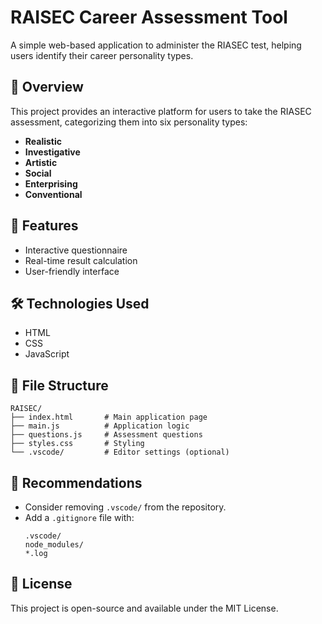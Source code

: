 # RAISEC Career Assessment Tool

A simple web-based application to administer the RIASEC test, helping users identify their career personality types.

## 🎯 Overview

This project provides an interactive platform for users to take the RIASEC assessment, categorizing them into six personality types:

- **Realistic**
- **Investigative**
- **Artistic**
- **Social**
- **Enterprising**
- **Conventional**

## 🚀 Features

- Interactive questionnaire
- Real-time result calculation
- User-friendly interface

## 🛠️ Technologies Used

- HTML
- CSS
- JavaScript

## 📁 File Structure

```
RAISEC/
├── index.html       # Main application page
├── main.js          # Application logic
├── questions.js     # Assessment questions
├── styles.css       # Styling
└── .vscode/         # Editor settings (optional)
```

## 🧹 Recommendations

- Consider removing `.vscode/` from the repository.
- Add a `.gitignore` file with:
  ```
  .vscode/
  node_modules/
  *.log
  ```

## 📄 License

This project is open-source and available under the MIT License.
